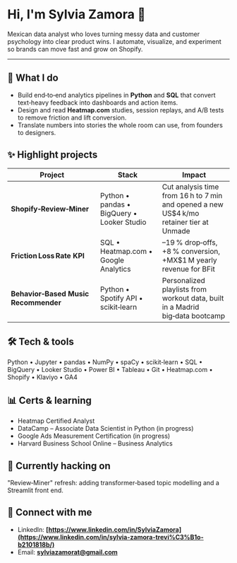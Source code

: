 # Hi, I'm **Sylvia Zamora** 👋

Mexican data analyst who loves turning messy data and customer psychology into clear product wins. I automate, visualize, and experiment so brands can move fast and grow on Shopify.

---

## 🚀 What I do
- Build end‑to‑end analytics pipelines in **Python** and **SQL** that convert text‑heavy feedback into dashboards and action items.
- Design and read **Heatmap.com** studies, session replays, and A/B tests to remove friction and lift conversion.
- Translate numbers into stories the whole room can use, from founders to designers.

## ✨ Highlight projects
| Project | Stack | Impact |
| --- | --- | --- |
| **Shopify‑Review‑Miner** | Python • pandas • BigQuery • Looker Studio | Cut analysis time from 16 h to 7 min and opened a new US$4 k/mo retainer tier at Unmade |
| **Friction Loss Rate KPI** | SQL • Heatmap.com • Google Analytics | –19 % drop‑offs, +8 % conversion, +MX$1 M yearly revenue for BFit |
| **Behavior‑Based Music Recommender** | Python • Spotify API • scikit‑learn | Personalized playlists from workout data, built in a Madrid big‑data bootcamp |

## 🛠️ Tech & tools
Python • Jupyter • pandas • NumPy • spaCy • scikit‑learn • SQL • BigQuery • Looker Studio • Power BI • Tableau • Git • Heatmap.com • Shopify • Klaviyo • GA4

## 📊 Certs & learning
- Heatmap Certified Analyst
- DataCamp – Associate Data Scientist in Python (in progress)
- Google Ads Measurement Certification (in progress)
- Harvard Business School Online – Business Analytics

## 🎯 Currently hacking on
"Review‑Miner" refresh: adding transformer‑based topic modelling and a Streamlit front end.

## 💌 Connect with me
- LinkedIn: **[https://www.linkedin.com/in/SylviaZamora](https://www.linkedin.com/in/sylvia-zamora-trevi%C3%B1o-b2101818b/)**
- Email: **sylviazamorat@gmail.com**


